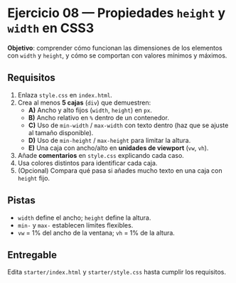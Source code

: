 # Ejercicio 08 — Propiedades `height` y `width` en CSS3

**Objetivo**: comprender cómo funcionan las dimensiones de los elementos con `width` y `height`, y cómo se comportan con valores mínimos y máximos.

## Requisitos

1. Enlaza `style.css` en `index.html`.
2. Crea al menos **5 cajas** (`div`) que demuestren:
   - **A)** Ancho y alto fijos (`width`, `height`) en `px`.
   - **B)** Ancho relativo en `%` dentro de un contenedor.
   - **C)** Uso de `min-width` / `max-width` con texto dentro (haz que se ajuste al tamaño disponible).
   - **D)** Uso de `min-height` / `max-height` para limitar la altura.
   - **E)** Una caja con ancho/alto en **unidades de viewport** (`vw`, `vh`).
3. Añade **comentarios** en `style.css` explicando cada caso.
4. Usa colores distintos para identificar cada caja.
5. (Opcional) Compara qué pasa si añades mucho texto en una caja con `height` fijo.

## Pistas

- `width` define el ancho; `height` define la altura.
- `min-` y `max-` establecen límites flexibles.
- `vw` = 1% del ancho de la ventana; `vh` = 1% de la altura.

## Entregable

Edita `starter/index.html` y `starter/style.css` hasta cumplir los requisitos.
